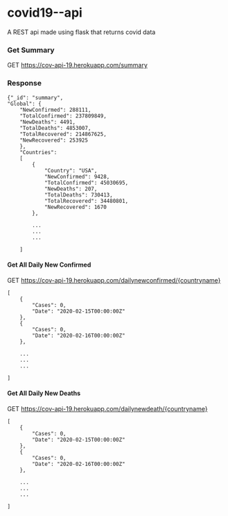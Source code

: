 
# covid19--api

A REST api made using flask that returns covid data




### Get Summary


GET https://cov-api-19.herokuapp.com/summary

### Response

```
{"_id": "summary", 
"Global": {
    "NewConfirmed": 288111, 
    "TotalConfirmed": 237809849, 
    "NewDeaths": 4491, 
    "TotalDeaths": 4853007, 
    "TotalRecovered": 214867625, 
    "NewRecovered": 253925
    }, 
    "Countries": 
    [
        {
            "Country": "USA", 
            "NewConfirmed": 9428, 
            "TotalConfirmed": 45030695, 
            "NewDeaths": 207, 
            "TotalDeaths": 730413, 
            "TotalRecovered": 34480801, 
            "NewRecovered": 1670
        },

        ...
        ...
        ...

    ]    
```

#### Get All Daily New Confirmed


  GET https://cov-api-19.herokuapp.com/dailynewconfirmed/{countryname}


```
[
    {
        "Cases": 0, 
        "Date": "2020-02-15T00:00:00Z"
    }, 
    {
        "Cases": 0, 
        "Date": "2020-02-16T00:00:00Z"
    },

    ...
    ...
    ...

]

```  


#### Get All Daily New Deaths

GET https://cov-api-19.herokuapp.com/dailynewdeath/{countryname}


```
[
    {
        "Cases": 0, 
        "Date": "2020-02-15T00:00:00Z"
    }, 
    {
        "Cases": 0, 
        "Date": "2020-02-16T00:00:00Z"
    },

    ...
    ...
    ...

]

```  